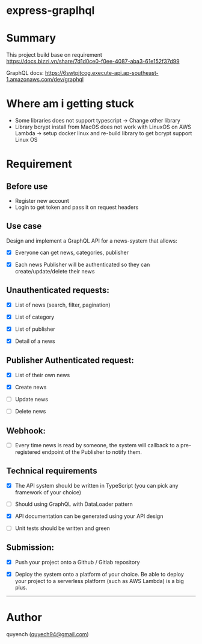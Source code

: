 # express-graplhql

# Summary
This project build base on requirement https://docs.bizzi.vn/share/7d1d0ce0-f0ee-4087-aba3-61e152f37d99

GraphQL docs: https://6swtpjtcog.execute-api.ap-southeast-1.amazonaws.com/dev/graphql

# Where am i getting stuck
- Some libraries does not support typescript -> Change other library
- Library bcrypt install from MacOS does not work with LinuxOS on AWS Lambda -> setup docker linux and re-build library to get bcrypt support Linux OS

# Requirement

## Before use
- Register new account
- Login to get token and pass it on request headers

## Use case
Design and implement a GraphQL API for a news-system that allows:

- [x] Everyone can get news, categories, publisher

- [x] Each news Publisher will be authenticated so they can create/update/delete their news

## Unauthenticated requests:

- [x] List of news (search, filter, pagination)

- [x] List of category

- [x] List of publisher

- [x] Detail of a news

## Publisher Authenticated request:

- [x] List of their own news

- [x] Create news

- [ ] Update news

- [ ] Delete news

## Webhook:

- [ ] Every time news is read by someone, the system will callback to a pre-registered endpoint of the Publisher to notify them.

## Technical requirements

- [x] The API system should be written in TypeScript (you can pick any framework of your choice)

- [ ] Should using GraphQL with DataLoader pattern

- [x] API documentation can be generated using your API design

- [ ] Unit tests should be written and green

## Submission:

- [x] Push your project onto a Github / Gitlab repository

- [x] Deploy the system onto a platform of your choice. Be able to deploy your project to a serverless platform (such as AWS Lambda) is a big plus.
---

# Author
quyench (quyech94@gmail.com)